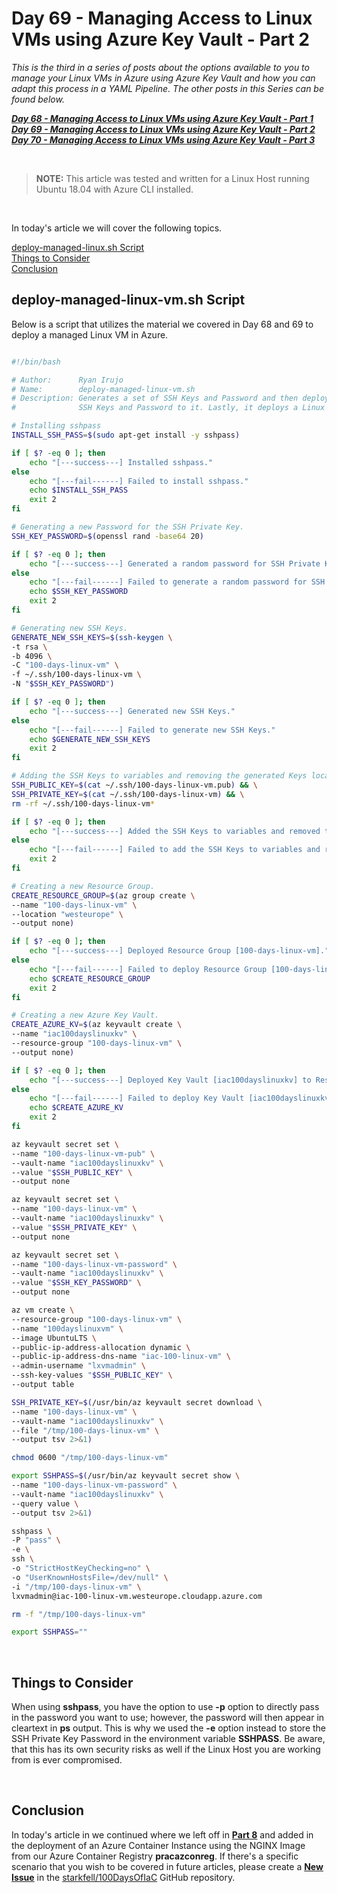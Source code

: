 # Day 69 - Managing Access to Linux VMs using Azure Key Vault - Part 2

*This is the third in a series of posts about the options available to you to manage your Linux VMs in Azure using Azure Key Vault and how you can adapt this process in a YAML Pipeline. The other posts in this Series can be found below.*

***[Day 68 - Managing Access to Linux VMs using Azure Key Vault - Part 1](./day.68.manage.access.to.linux.vms.using.key.vault.part.1.md)***</br>
***[Day 69 - Managing Access to Linux VMs using Azure Key Vault - Part 2](./day.69.manage.access.to.linux.vms.using.key.vault.part.2.md)***</br>
***[Day 70 - Managing Access to Linux VMs using Azure Key Vault - Part 3](./day.70.manage.access.to.linux.vms.using.key.vault.part.3.md)***</br>

</br>

> **NOTE:** This article was tested and written for a Linux Host running Ubuntu 18.04 with Azure CLI installed.

</br>

In today's article we will cover the following topics.

[deploy-managed-linux.sh Script](#deploy-managed-linuxsh-script)</br>
[Things to Consider](#things-to-consider)</br>
[Conclusion](#conclusion)</br>

## deploy-managed-linux-vm.sh Script

Below is a script that utilizes the material we covered in Day 68 and 69 to deploy a managed Linux VM in Azure.

```bash

#!/bin/bash

# Author:      Ryan Irujo
# Name:        deploy-managed-linux-vm.sh
# Description: Generates a set of SSH Keys and Password and then deploys a new Resource Group and Azure Key Vault and then adds the
#              SSH Keys and Password to it. Lastly, it deploys a Linux VM using the generated SSH Keys.

# Installing sshpass
INSTALL_SSH_PASS=$(sudo apt-get install -y sshpass)

if [ $? -eq 0 ]; then
    echo "[---success---] Installed sshpass."
else
    echo "[---fail------] Failed to install sshpass."
    echo $INSTALL_SSH_PASS
    exit 2
fi

# Generating a new Password for the SSH Private Key.
SSH_KEY_PASSWORD=$(openssl rand -base64 20)

if [ $? -eq 0 ]; then
    echo "[---success---] Generated a random password for SSH Private Key."
else
    echo "[---fail------] Failed to generate a random password for SSH Private Key."
    echo $SSH_KEY_PASSWORD
    exit 2
fi

# Generating new SSH Keys.
GENERATE_NEW_SSH_KEYS=$(ssh-keygen \
-t rsa \
-b 4096 \
-C "100-days-linux-vm" \
-f ~/.ssh/100-days-linux-vm \
-N "$SSH_KEY_PASSWORD")

if [ $? -eq 0 ]; then
    echo "[---success---] Generated new SSH Keys."
else
    echo "[---fail------] Failed to generate new SSH Keys."
    echo $GENERATE_NEW_SSH_KEYS
    exit 2
fi

# Adding the SSH Keys to variables and removing the generated Keys locally.
SSH_PUBLIC_KEY=$(cat ~/.ssh/100-days-linux-vm.pub) && \
SSH_PRIVATE_KEY=$(cat ~/.ssh/100-days-linux-vm) && \
rm -rf ~/.ssh/100-days-linux-vm*

if [ $? -eq 0 ]; then
    echo "[---success---] Added the SSH Keys to variables and removed the generated Keys locally."
else
    echo "[---fail------] Failed to add the SSH Keys to variables and remove the generated Keys locally."
    exit 2
fi

# Creating a new Resource Group.
CREATE_RESOURCE_GROUP=$(az group create \
--name "100-days-linux-vm" \
--location "westeurope" \
--output none)

if [ $? -eq 0 ]; then
    echo "[---success---] Deployed Resource Group [100-days-linux-vm]."
else
    echo "[---fail------] Failed to deploy Resource Group [100-days-linux-vm]."
    echo $CREATE_RESOURCE_GROUP
    exit 2
fi

# Creating a new Azure Key Vault.
CREATE_AZURE_KV=$(az keyvault create \
--name "iac100dayslinuxkv" \
--resource-group "100-days-linux-vm" \
--output none)

if [ $? -eq 0 ]; then
    echo "[---success---] Deployed Key Vault [iac100dayslinuxkv] to Resource Group [100-days-linux-vm]."
else
    echo "[---fail------] Failed to deploy Key Vault [iac100dayslinuxkv] to Resource Group [100-days-linux-vm]."
    echo $CREATE_AZURE_KV
    exit 2
fi

az keyvault secret set \
--name "100-days-linux-vm-pub" \
--vault-name "iac100dayslinuxkv" \
--value "$SSH_PUBLIC_KEY" \
--output none

az keyvault secret set \
--name "100-days-linux-vm" \
--vault-name "iac100dayslinuxkv" \
--value "$SSH_PRIVATE_KEY" \
--output none

az keyvault secret set \
--name "100-days-linux-vm-password" \
--vault-name "iac100dayslinuxkv" \
--value "$SSH_KEY_PASSWORD" \
--output none

az vm create \
--resource-group "100-days-linux-vm" \
--name "100dayslinuxvm" \
--image UbuntuLTS \
--public-ip-address-allocation dynamic \
--public-ip-address-dns-name "iac-100-linux-vm" \
--admin-username "lxvmadmin" \
--ssh-key-values "$SSH_PUBLIC_KEY" \
--output table

SSH_PRIVATE_KEY=$(/usr/bin/az keyvault secret download \
--name "100-days-linux-vm" \
--vault-name "iac100dayslinuxkv" \
--file "/tmp/100-days-linux-vm" \
--output tsv 2>&1)

chmod 0600 "/tmp/100-days-linux-vm"

export SSHPASS=$(/usr/bin/az keyvault secret show \
--name "100-days-linux-vm-password" \
--vault-name "iac100dayslinuxkv" \
--query value \
--output tsv 2>&1)

sshpass \
-P "pass" \
-e \
ssh \
-o "StrictHostKeyChecking=no" \
-o "UserKnownHostsFile=/dev/null" \
-i "/tmp/100-days-linux-vm" \
lxvmadmin@iac-100-linux-vm.westeurope.cloudapp.azure.com

rm -f "/tmp/100-days-linux-vm"

export SSHPASS=""

```


</br>

## Things to Consider

When using **sshpass**, you have the option to use **-p** option to directly pass in the password you want to use; however, the password will then appear in cleartext in **ps** output. This is why we used the **-e** option instead to store the SSH Private Key Password in the environment variable **SSHPASS**. Be aware, that this has its own security risks as well if the Linux Host you are working from is ever compromised.

</br>

## Conclusion

In today's article in we continued where we left off in **[Part 8](./day.51.building.a.practical.yaml.pipeline.part.8.md)** and added in the deployment of an Azure Container Instance using the NGINX Image from our Azure Container Registry **pracazconreg**. If there's a specific scenario that you wish to be covered in future articles, please create a **[New Issue](https://github.com/starkfell/100DaysOfIaC/issues)** in the [starkfell/100DaysOfIaC](https://github.com/starkfell/100DaysOfIaC/) GitHub repository.

